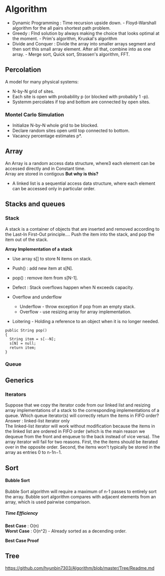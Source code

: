 




# Algorithm
* Dynamic Programming :  Time recursion upside down. - Floyd-Warshall algorithm for the all pairs shortest path problem.
* Greedy : FInd solution by always making the choice that looks optimal at the moment. - Prim's algorithm, Kruskal's algorithm
* Divide and Conquer : Divide the array into smaller arrays segment and then sort this small array element. After all that, combine into as one array. - Merge sort, Quick sort, Strassen's algorithm, FFT.



## Percolation
A model for many physical systems:
* N-by-N grid of sites.
* Each site is open with probability p (or blocked with probabily 1 -p).
* Systemm percolates if top and bottom are connected by open sites.      

### Montel Carlo Simulation
* Initialize N-by-N whole grid to be blocked.
* Declare random sites open until top connected to bottom.
* Vacancy percentage estimates p*. 


## Array 
An Array  is a random access data structure, where3 each element can be accessed directly and in Constant time.      
Array are stored in contigous 
**But why is this?**           

* A linked list is a sequential access data structure, where each element can be accessed
only in particular order. 


## Stacks and queues
### Stack 
A stack is a container of objects that are inserted and removed according to the
Last-In First-Out principle....
Push the item into the stack, and pop the item out of the stack.

**Array Implementation of a stack**
* Use array s[] to store N items on stack.
* Push() : add new item at s[N].
* pop() : remove item from s[N-1].
* Defect : Stack overflows happen when N exceeds capacity.

* Overflow and underflow
  - Underflow - throw exception if pop from an empty stack.
  - Overflow - use resizing array for array implementation.
* Loitering - Holding a reference to an object when it is no longer needed.
```
public String pop()
{
  String item = s[--N];
  s[N] = null;
  return item;
}
```
### Queue 



## Generics 


### Iterators
Suppose that we copy the iterator code from our linked list and resizing array implementations of a stack to the corresponding implementations of a queue.
Which queue iterator(s) will correctly return the items in FIFO order?       
Answer : linked-list iterator only            
The linked-list iterator will work without modification because the items in the linked list are ordered in FIFO order (which is the main reason we dequeue from the front and enqueue to the back instead of vice versa).
The array iterator will fail for two reasons. First, the the items should be iterated over in the opposite order. Second, the items won't typically be stored in the array as entries 0 to n-1n−1.


## Sort

#### Bubble Sort

Bubble Sort algorithm will require a maximum of n-1 passes to entirely sort the array. 
Bubble sort algorithm compares with adjacent elements from an array, which is used pairwise comparison. 
##### Time Efficiency
**Best Case** : O(n)          
**Worst Case** : O(n^2) - Already sorted as a decending order. 


**Best Case Proof**




## Tree

https://github.com/hyunbin7303/Algorithm/blob/master/Tree/Readme.md        
